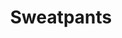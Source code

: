 ---
title: Sweatpants
slug: sweatpants
artist: Childish Gambino
youtube: ExVtrghW5Y4
position: 91
---